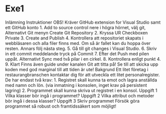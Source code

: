 # Exe1

Inlämning Instruktioner
OBS! Kräver GitHub extension for Visual Studio samt ett GitHub konto
    1. Add to source control nere i högra hörnet, välj git, Alternativt Git menyn Create Git Repository
    2. Kryssa UR Checkboxen Private
    3. Create and Publish
    4. Kontrollera att repositoriet skapats i webbläsaren och alla filer finns med. Om så är fallet kan du hoppa över resten. Annars följ nästa steg.
    5. Gå till git changes i Visual Studio.
    6. Skriv in ett commit meddelande tryck på Commit
    7. Efter det Push med pilen uppåt. Alternativt Sync med två pilar i en cirkel.
    8. Kontrollera enligt punkt 4.
    9. Klart
Finns även guide under kanalen Git att titta på!
Se till att skicka upp koden med god marginal till att tiden är ute!
Bakgrund
Ett litet företag i restaurangbranschen kontaktar dig för att utveckla ett litet personalregister. De har endast två krav:
    1. Registret skall kunna ta emot och lagra anställda med namn och lön. (via inmatning i konsolen, inget krav på persistent lagring)
    2. Programmet skall kunna skriva ut registret i en konsol.
Uppgift 1
    Vilka klasser bör ingå i programmet?
Uppgift 2
    Vilka attribut och metoder bör ingå i dessa klasser?
Uppgift 3
    Skriv programmet
Försök göra programmet så robust och framtidssäkert som möjligt!
